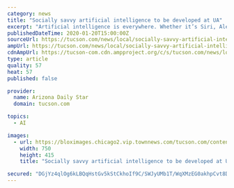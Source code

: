 ```yaml
---
category: news
title: "Socially savvy artificial intelligence to be developed at UA"
excerpt: "Artificial intelligence is everywhere. Whether it’s Siri, Alexa or Google Assistant, people use AI agents on a daily basis to communicate, to remember things and to make everyday life more convenient. Now, University of Arizona researchers are looking to take AI to the next level. Like something from a science fiction movie, they are hoping ..."
publishedDateTime: 2020-01-20T15:00:00Z
sourceUrl: https://tucson.com/news/local/socially-savvy-artificial-intelligence-to-be-developed-at-ua/article_0f8879d4-3543-56ba-a7dd-12c18c0b3d7b.html
ampUrl: https://tucson.com/news/local/socially-savvy-artificial-intelligence-to-be-developed-at-ua/article_0f8879d4-3543-56ba-a7dd-12c18c0b3d7b.amp.html
cdnAmpUrl: https://tucson-com.cdn.ampproject.org/c/s/tucson.com/news/local/socially-savvy-artificial-intelligence-to-be-developed-at-ua/article_0f8879d4-3543-56ba-a7dd-12c18c0b3d7b.amp.html
type: article
quality: 57
heat: 57
published: false

provider:
  name: Arizona Daily Star
  domain: tucson.com

topics:
  - AI

images:
  - url: https://bloximages.chicago2.vip.townnews.com/tucson.com/content/tncms/assets/v3/editorial/0/85/08513400-1dc1-589e-8d7b-5f0836a08307/5e224e7ec3a7a.image.jpg
    width: 750
    height: 415
    title: "Socially savvy artificial intelligence to be developed at UA"

secured: "DGjYz4qlOg6kLBQqHstGv5kStCkhoIf9C/SWJyUMb1T/WqXMzEG0akhpCvt8Dsrgcp+v5asnuzBA1P0w6b4cnhVB7GKRe7V16PMj1swiqDt+qjyh2UDjyGsT5e9S4Z2HuleMypB2XuRZczV3f32iNzzs6UzbpMMKC7YkqsKqiVhbO8Epx7qoVaCve05OPTrlAOxHLtC5D1DrEj9YCuhPy+iFB7hq/2xJC2UE6yq2XlQFm3Lk7MUTmqeRKdn6z8cry7Yv4x3q3gH6N/Txm4Aheg8sf6Xl2t0vqNmzmeD97fagCL2gs/mujwVccwcfX7+t0fXShdICWfRo4sKUFm2rYGjvHpJP1oodsJ37SRzUXuFBazJgXHnAq7c2rtTnSYCQoNkmvsHkXt4tBuWO4+P/0zSheo13lFPPlCVLWnPpQBA2Pg1rV5JhC4epSkNM01ND/REj05i1qZq21V1rQPdu8A==;FITuIr2XvPXI2o7tpCQYuQ=="
---
```



